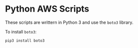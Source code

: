 # Python AWS Scripts

These scripts are writtern in Python 3 and use the `boto3` library. 

To install `boto3`:

```
pip3 install boto3
```
